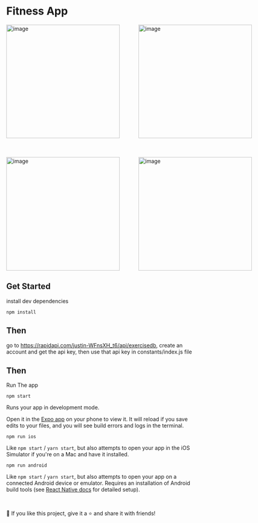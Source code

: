 # Fitness App

<div style="display:flex;margin-bottom:50px">
<img src='https://github.com/TusharSahu02/fitness-app/assets/82487339/cad41738-b28f-4617-bb93-911675bac369' alt="image" style="width:300px;margin-right:50px">
<img src='https://github.com/TusharSahu02/fitness-app/assets/82487339/8331dcb8-01d3-4c04-8e70-44336f839ee2' alt="image" style="width:300px;">
</div>
<div style="display:flex;">
<img src='https://github.com/TusharSahu02/fitness-app/assets/82487339/f36469d2-6bf1-4d2e-af03-e1c9fdd8b136' alt="image" style="width:300px;margin-right:50px">
<img src='https://github.com/TusharSahu02/fitness-app/assets/82487339/63128bf8-2a9c-47da-a7dc-d3578f1f8247' alt="image" style="width:300px;">
</div>


## Get Started

install dev dependencies

```
npm install
```

## Then

go to https://rapidapi.com/justin-WFnsXH_t6/api/exercisedb, create an account and get the api key, then use that api key in constants/index.js file

## Then

Run The app

```
npm start
```

Runs your app in development mode.

Open it in the [Expo app](https://expo.io) on your phone to view it. It will reload if you save edits to your files, and you will see build errors and logs in the terminal.

```
npm run ios
```

Like `npm start` / `yarn start`, but also attempts to open your app in the iOS Simulator if you're on a Mac and have it installed.

```
npm run android
```

Like `npm start` / `yarn start`, but also attempts to open your app on a connected Android device or emulator. Requires an installation of Android build tools (see [React Native docs](https://reactnative.dev/docs/getting-started.html) for detailed setup).

<br />

💙 If you like this project, give it a ⭐ and share it with friends!
